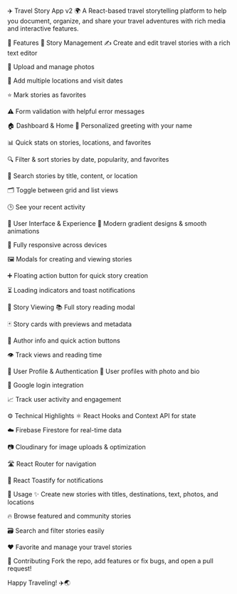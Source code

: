 ✈️ Travel Story App v2 🌍
A React-based travel storytelling platform to help you document, organize, and share your travel adventures with rich media and interactive features.

🌟 Features
📝 Story Management
✍️ Create and edit travel stories with a rich text editor

📸 Upload and manage photos

📍 Add multiple locations and visit dates

⭐ Mark stories as favorites

⚠️ Form validation with helpful error messages

🏠 Dashboard & Home
👋 Personalized greeting with your name

📊 Quick stats on stories, locations, and favorites

🔍 Filter & sort stories by date, popularity, and favorites

🔎 Search stories by title, content, or location

🗂️ Toggle between grid and list views

🕒 See your recent activity

🎨 User Interface & Experience
🎨 Modern gradient designs & smooth animations

📱 Fully responsive across devices

🖼️ Modals for creating and viewing stories

➕ Floating action button for quick story creation

⏳ Loading indicators and toast notifications

📖 Story Viewing
📚 Full story reading modal

🃏 Story cards with previews and metadata

👤 Author info and quick action buttons

👁️ Track views and reading time

👤 User Profile & Authentication
🧑 User profiles with photo and bio

🔐 Google login integration

📈 Track user activity and engagement

⚙️ Technical Highlights
⚛️ React Hooks and Context API for state

☁️ Firebase Firestore for real-time data

📷 Cloudinary for image uploads & optimization

🛣️ React Router for navigation

🔔 React Toastify for notifications

🚀 Usage
✨ Create new stories with titles, destinations, text, photos, and locations

🔥 Browse featured and community stories

🗃️ Search and filter stories easily

❤️ Favorite and manage your travel stories

🤝 Contributing
Fork the repo, add features or fix bugs, and open a pull request!

Happy Traveling! ✈️🌏
